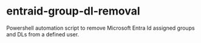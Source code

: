 # entraid-group-dl-removal
Powershell automation script to remove Microsoft Entra Id assigned groups and DLs from a defined user.
